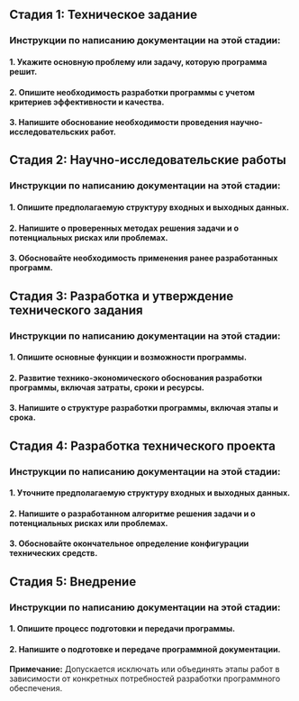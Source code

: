## **Стадия 1: Техническое задание**

### Инструкции по написанию документации на этой стадии:

#### 1. Укажите основную проблему или задачу, которую программа решит.

#### 2. Опишите необходимость разработки программы с учетом критериев эффективности и качества.

#### 3. Напишите обоснование необходимости проведения научно-исследовательских работ.

## **Стадия 2: Научно-исследовательские работы**

### Инструкции по написанию документации на этой стадии:

#### 1. Опишите предполагаемую структуру входных и выходных данных.

#### 2. Напишите о проверенных методах решения задачи и о потенциальных рисках или проблемах.

#### 3. Обосновайте необходимость применения ранее разработанных программ.

## **Стадия 3: Разработка и утверждение технического задания**

### Инструкции по написанию документации на этой стадии:

#### 1. Опишите основные функции и возможности программы.

#### 2. Развитие технико-экономического обоснования разработки программы, включая затраты, сроки и ресурсы.

#### 3. Напишите о структуре разработки программы, включая этапы и срока.

## **Стадия 4: Разработка технического проекта**

### Инструкции по написанию документации на этой стадии:

#### 1. Уточните предполагаемую структуру входных и выходных данных.

#### 2. Напишите о разработанном алгоритме решения задачи и о потенциальных рисках или проблемах.

#### 3. Обосновайте окончательное определение конфигурации технических средств.

## **Стадия 5: Внедрение**

### Инструкции по написанию документации на этой стадии:

#### 1. Опишите процесс подготовки и передачи программы.

#### 2. Напишите о подготовке и передаче программной документации.

**Примечание:** Допускается исключать или объединять этапы работ в зависимости от конкретных потребностей
разработки программного обеспечения.